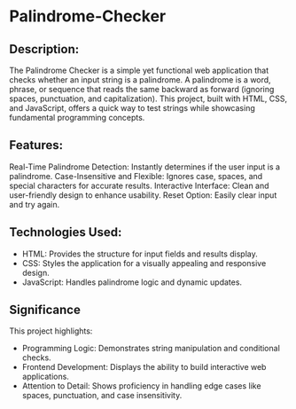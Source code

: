 # Palindrome-Checker

## Description:
The Palindrome Checker is a simple yet functional web application that checks whether an input string is a palindrome. A palindrome is a word, phrase, or sequence that reads the same backward as forward (ignoring spaces, punctuation, and capitalization). This project, built with HTML, CSS, and JavaScript, offers a quick way to test strings while showcasing fundamental programming concepts.

## Features:
Real-Time Palindrome Detection: Instantly determines if the user input is a palindrome.
Case-Insensitive and Flexible: Ignores case, spaces, and special characters for accurate results.
Interactive Interface: Clean and user-friendly design to enhance usability.
Reset Option: Easily clear input and try again.

## Technologies Used:
- HTML: Provides the structure for input fields and results display.
- CSS: Styles the application for a visually appealing and responsive design.
- JavaScript: Handles palindrome logic and dynamic updates.

## Significance

This project highlights:
- Programming Logic: Demonstrates string manipulation and conditional checks.
- Frontend Development: Displays the ability to build interactive web applications.
- Attention to Detail: Shows proficiency in handling edge cases like spaces, punctuation, and case insensitivity.
